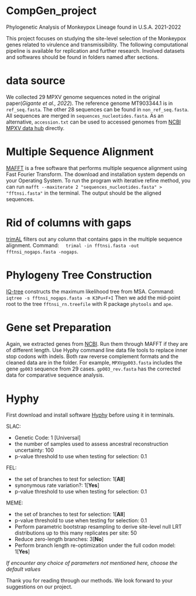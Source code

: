 # CompGen_project
Phylogenetic Analysis of Monkeypox Lineage found in U.S.A. 2021-2022

This project focuses on studying the site-level selection of the Monkeypox genes related to virulence and transmissibility. The following computational pipeline is available for replication and further research.
Involved datasets and softwares should be found in folders named after sections.

# data source
We collected 29 MPXV genome sequences noted in the original paper(*Gigante et al., 2022*).
The reference genome MT903344.1 is in ```ref_seq.fasta```. The other 28 sequences can be found in
```non_ref_seq.fasta```. All sequences are merged in ```sequences_nucleotides.fasta```.
As an alternative, ```accession.txt``` can be used to accessed genomes from
[NCBI MPXV data hub](https://www.ncbi.nlm.nih.gov/labs/virus/vssi/#/virus?VirusLineage_ss=Monkeypox%20virus%20(monkeypox),%20taxid:10244&HostLineage_ss=humans,%20taxid:9605&SeqType_s=Nucleotide) directly. 

# Multiple Sequence Alignment
[MAFFT](https://mafft.cbrc.jp/alignment/software/) is a free software that performs multiple sequence alignment
using Fast Fourier Transform. The download and installation system depends on your Operating System.
To run the program with iterative refine method, you can run ```mafft --maxiterate 2 "sequences_nucleotides.fasta" > "fftnsi.fasta"``` in the terminal. The output should be the aligned sequences.

# Rid of columns with gaps
[trimAL](http://trimal.cgenomics.org/trimal) filters out any column that contains gaps in the multiple sequence alignment. Command: ```   trimal -in fftnsi.fasta -out fftnsi_nogaps.fasta -nogaps ```.

# Phylogeny Tree Construction
[IQ-tree](http://www.iqtree.org/) constructs the maximum likelihood tree from MSA. Command: ```iqtree -s fftnsi_nogaps.fasta -m K3Pu+F+I```
Then we add the mid-point root to the tree ```fftnsi_rn.treefile``` with R package ```phytools``` and ```ape```.

# Gene set Preparation
Again, we extracted genes from [NCBI](https://www.ncbi.nlm.nih.gov/labs/virus/vssi/#/virus?VirusLineage_ss=Monkeypox%20virus%20(monkeypox),%20taxid:10244&HostLineage_ss=humans,%20taxid:9605&SeqType_s=Nucleotide). Run them through MAFFT if they are of different length. Use Hyphy command line data file tools to replace inner stop codons with indels. Both raw reverse complement formats and the cleaned data are in the folder. For example, ```MPXVgp003.fasta``` includes the gene ```gp003``` sequence from 29 cases. ```gp003_rev.fasta``` has the corrected data for comparative sequence analysis.

# Hyphy
First download and install software [Hyphy](http://www.hyphy.org/register/) before using it in terminals.

SLAC: 
* Genetic Code: 1 [Universal]
* the number of samples used to assess ancestral reconstruction uncertainty: 100
* p-value threshold to use when testing for selection: 0.1

FEL:
* the set of branches to test for selection: 1[**All**]
* synonymous rate variation?: 1[**Yes**]
* p-value threshold to use when testing for selection: 0.1

MEME:
* the set of branches to test for selection: 1[**All**]
* p-value threshold to use when testing for selection: 0.1
* Perform parametric bootstrap resampling to derive site-level null LRT distributions up to this many replicates per site: 50
* Reduce zero-length branches: 3[**No**]
* Perform branch length re-optimization under the full codon model: 1[**Yes**]

*If encounter any choice of parameters not mentioned here, choose the default values*

Thank you for reading through our methods. We look forward to your suggestions on our project.